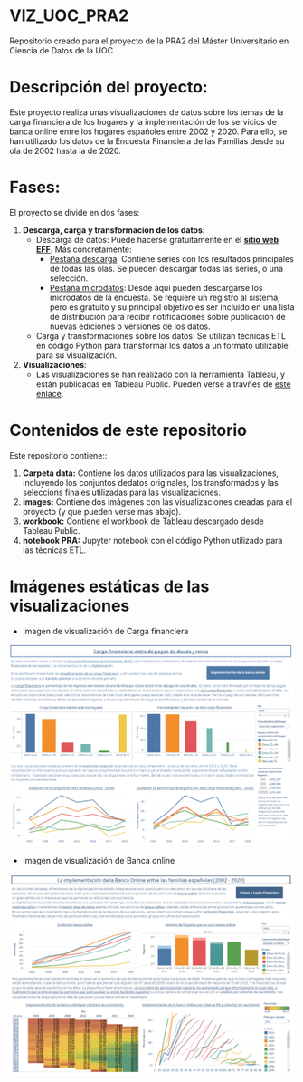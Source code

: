 # VIZ_UOC_PRA2
Repositorio creado para el proyecto de la PRA2 del Máster Universitario en Ciencia de Datos de la UOC

# Descripción del proyecto:
Este proyecto realiza unas visualizaciones de datos sobre los temas de la carga financiera de los hogares y la implementación de los servicios de banca online entre los hogares españoles entre 2002 y 2020. Para ello, se han utilizado los datos de la Encuesta Financiera de las Familias desde su ola de 2002 hasta la de 2020.

# Fases:
El proyecto se divide en dos fases:
1) **Descarga, carga y transformación de los datos:**
   - Descarga de datos: Puede hacerse gratuitamente en el [**sitio web EFF**](https://app.bde.es/efs_www/home?lang=ES). Más concretamente:
        - [Pestaña descarga](https://app.bde.es/efs_www/download?lang=ES): Contiene series con los resultados principales de todas las olas. Se pueden descargar todas las series, o una selección.
        - [Pestaña microdatos](https://app.bde.es/gnt_seg/controlAccesoEmail.jsp?pas=eff&lang=es&p1=2020&lang=es): Desde aquí pueden descargarse los microdatos de la encuesta. Se requiere un registro al sistema, pero es gratuito y su principal objetivo es ser incluido en una lista de distribución para recibir notificaciones sobre publicación de nuevas ediciones o versiones de los datos.
   - Carga y transformaciones sobre los datos: Se utilizan técnicas ETL en código Python para transformar los datos a un formato utilizable para su visualización.
2) **Visualizaciones**:
   - Las visualizaciones se han realizado con la herramienta Tableau, y están publicadas en Tableau Public. Pueden verse a travñes de [este enlace](https://public.tableau.com/views/EFF_cargafinanciera_bancaonline/Fragilidadfinancieraratiopagosdeudarenta?:language=en-US&publish=yes&:display_count=n&:origin=viz_share_link).

# Contenidos de este repositorio
Este repositorio contiene::
1) **Carpeta data:** Contiene los datos utilizados para las visualizaciones, incluyendo los conjuntos dedatos originales, los transformados y las seleccions finales utilizadas para las visualizaciones.
2) **images:** Contiene dos imágenes con las visualizaciones creadas para el proyecto (y que pueden verse más abajo).
3) **workbook:** Contiene el workbook de Tableau descargado desde Tableau Public.
4) **notebook PRA:** Jupyter notebook con el código Python utilizado para las técnicas ETL.

# Imágenes estáticas de las visualizaciones

- Imagen de visualización de Carga financiera
<p align="center">
  <img src="images/carga_financiera.png" />
 </p>

- Imagen de visualización de Banca online
<p align="center">
  <img src="images/banca_online.png" />
 </p>



